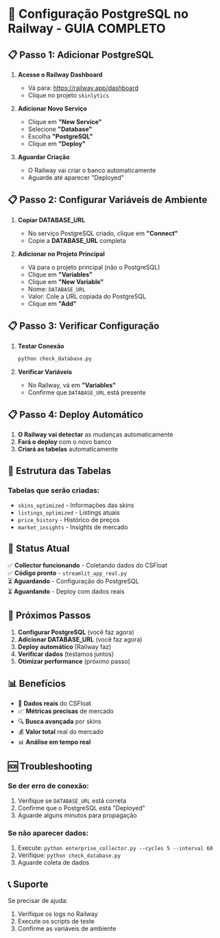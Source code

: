 # 🚀 Configuração PostgreSQL no Railway - GUIA COMPLETO

## 📋 Passo 1: Adicionar PostgreSQL

1. **Acesse o Railway Dashboard**
   - Vá para: https://railway.app/dashboard
   - Clique no projeto `skinlytics`

2. **Adicionar Novo Serviço**
   - Clique em **"New Service"**
   - Selecione **"Database"**
   - Escolha **"PostgreSQL"**
   - Clique em **"Deploy"**

3. **Aguardar Criação**
   - O Railway vai criar o banco automaticamente
   - Aguarde até aparecer "Deployed"

## 📋 Passo 2: Configurar Variáveis de Ambiente

1. **Copiar DATABASE_URL**
   - No serviço PostgreSQL criado, clique em **"Connect"**
   - Copie a **DATABASE_URL** completa

2. **Adicionar no Projeto Principal**
   - Vá para o projeto principal (não o PostgreSQL)
   - Clique em **"Variables"**
   - Clique em **"New Variable"**
   - Nome: `DATABASE_URL`
   - Valor: Cole a URL copiada do PostgreSQL
   - Clique em **"Add"**

## 📋 Passo 3: Verificar Configuração

1. **Testar Conexão**
   ```bash
   python check_database.py
   ```

2. **Verificar Variáveis**
   - No Railway, vá em **"Variables"**
   - Confirme que `DATABASE_URL` está presente

## 📋 Passo 4: Deploy Automático

1. **O Railway vai detectar** as mudanças automaticamente
2. **Fará o deploy** com o novo banco
3. **Criará as tabelas** automaticamente

## 🔧 Estrutura das Tabelas

### Tabelas que serão criadas:
- `skins_optimized` - Informações das skins
- `listings_optimized` - Listings atuais  
- `price_history` - Histórico de preços
- `market_insights` - Insights de mercado

## 🎯 Status Atual

✅ **Collector funcionando** - Coletando dados do CSFloat  
✅ **Código pronto** - `streamlit_app_real.py`  
⏳ **Aguardando** - Configuração do PostgreSQL  
⏳ **Aguardando** - Deploy com dados reais  

## 🚀 Próximos Passos

1. **Configurar PostgreSQL** (você faz agora)
2. **Adicionar DATABASE_URL** (você faz agora)  
3. **Deploy automático** (Railway faz)
4. **Verificar dados** (testamos juntos)
5. **Otimizar performance** (próximo passo)

## 📊 Benefícios

- 🎯 **Dados reais** do CSFloat
- 📈 **Métricas precisas** de mercado
- 🔍 **Busca avançada** por skins
- 💰 **Valor total** real do mercado
- 📊 **Análise em tempo real**

## 🆘 Troubleshooting

### Se der erro de conexão:
1. Verifique se `DATABASE_URL` está correta
2. Confirme que o PostgreSQL está "Deployed"
3. Aguarde alguns minutos para propagação

### Se não aparecer dados:
1. Execute: `python enterprise_collector.py --cycles 5 --interval 60`
2. Verifique: `python check_database.py`
3. Aguarde coleta de dados

## 📞 Suporte

Se precisar de ajuda:
1. Verifique os logs no Railway
2. Execute os scripts de teste
3. Confirme as variáveis de ambiente
